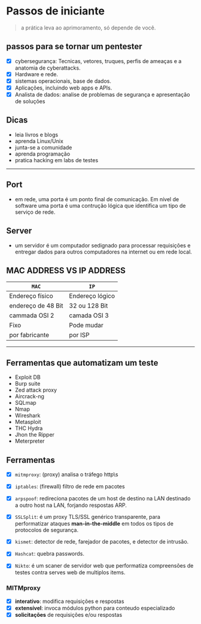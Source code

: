 # Passos de iniciante

> a prática leva ao aprimoramento, só depende de você.

## passos para se tornar um pentester

- [x] cybersegurança: Tecnicas, vetores, truques, perfis de ameaças e a anatomia de cyberattacks.
- [x] Hardware e rede.
- [x] sistemas operacionais, base de dados.
- [x] Aplicações, incluindo web apps e APIs.
- [x] Analista de dados: analise de problemas de segurança e apresentação de soluções

## Dicas

- leia livros e blogs
- aprenda Linux/Unix
- junta-se a comunidade
- aprenda programação
- pratica hacking em labs de testes

---

## Port

- em rede, uma porta é um ponto final de comunicação. Em nível de software uma porta é uma contrução lógica que identifica um tipo de serviço de rede.

## Server

- um servidor é um computador sedignado para processar requisições e entregar dados para outros computadores na internet ou em rede local.

## MAC ADDRESS VS IP ADDRESS

| `MAC`              | `IP`            |
| ------------------ | --------------- |
| Endereço físico    | Endereço lógico |
| endereço de 48 Bit | 32 ou 128 Bit   |
| cammada OSI 2      | camada OSI 3    |
| Fixo               | Pode mudar      |
| por fabricante     | por ISP         |

---

## Ferramentas que automatizam um teste

- Exploit DB
- Burp suite
- Zed attack proxy
- Aircrack-ng
- SQLmap
- Nmap
- Wireshark
- Metasploit
- THC Hydra
- Jhon the Ripper
- Meterpreter

## Ferramentas

- [x] `mitmproxy`: (proxy) analisa o tráfego http\s

- [x] `iptables`: (firewall) filtro de rede em pacotes

- [x] `arpspoof`: redireciona pacotes de um host de destino na LAN destinado a outro host na LAN, forjando respostas ARP.

- [x] `SSLSplit`: é um proxy TLS/SSL genérico transparente, para performatizar ataques **man-in-the-middle** em todos os tipos de protocolos de segurança.

- [x] `kismet`: detector de rede, farejador de pacotes, e detector de intrusão.

- [x] `Hashcat`: quebra passwords.

- [x] `Nikto`: é um scaner de servidor web que performatiza compreensões de testes contra serves web de multiplos items.

### MITMproxy

- [x] **interativo**: modifica requisições e respostas
- [x] **extensível**: invoca módulos python para conteudo especializado
- [x] **solicitações** de requisições e/ou respostas
